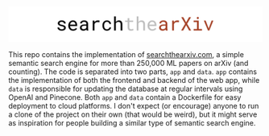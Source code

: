 ![searchthearXiv](.github/logo.png)

This repo contains the implementation of [searchthearxiv.com](https://searchthearxiv.com), a simple semantic search engine for more than 250,000 ML papers on arXiv (and counting). The code is separated into two parts, `app` and `data`. `app` contains the implementation of both the frontend and backend of the web app, while `data` is responsible for updating the database at regular intervals using OpenAI and Pinecone. Both `app` and `data` contain a Dockerfile for easy deployment to cloud platforms. I don't expect (or encourage) anyone to run a clone of the project on their own (that would be weird), but it might serve as inspiration for people building a similar type of semantic search engine.
